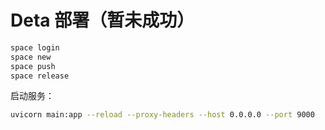 # Deta 部署（暂未成功）

```bash
space login
space new
space push
space release
```

启动服务：

```bash
uvicorn main:app --reload --proxy-headers --host 0.0.0.0 --port 9000
```
